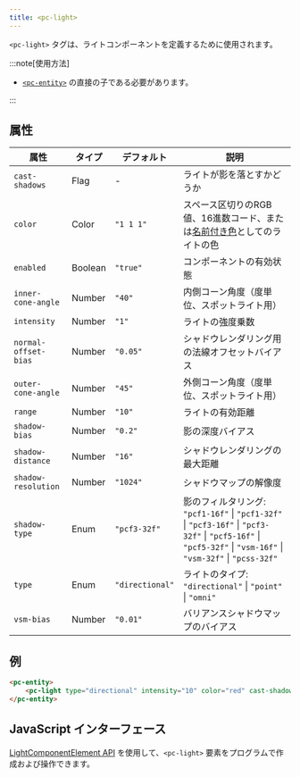 ```yaml
---
title: <pc-light>
---
```


`<pc-light>` タグは、ライトコンポーネントを定義するために使用されます。

:::note[使用方法]

*   [`<pc-entity>`](../pc-entity) の直接の子である必要があります。

:::

## 属性

<div className="attribute-table">

| 属性 | タイプ | デフォルト | 説明 |
| --- | --- | --- | --- |
| `cast-shadows` | Flag | - | ライトが影を落とすかどうか |
| `color` | Color | `"1 1 1"` | スペース区切りのRGB値、16進数コード、または[名前付き色](https://github.com/playcanvas/web-components/blob/main/src/colors.ts)としてのライトの色 |
| `enabled` | Boolean | `"true"` | コンポーネントの有効状態 |
| `inner-cone-angle` | Number | `"40"` | 内側コーン角度（度単位、スポットライト用） |
| `intensity` | Number | `"1"` | ライトの強度乗数 |
| `normal-offset-bias` | Number | `"0.05"` | シャドウレンダリング用の法線オフセットバイアス |
| `outer-cone-angle` | Number | `"45"` | 外側コーン角度（度単位、スポットライト用） |
| `range` | Number | `"10"` | ライトの有効距離 |
| `shadow-bias` | Number | `"0.2"` | 影の深度バイアス |
| `shadow-distance` | Number | `"16"` | シャドウレンダリングの最大距離 |
| `shadow-resolution` | Number | `"1024"` | シャドウマップの解像度 |
| `shadow-type` | Enum | `"pcf3-32f"` | 影のフィルタリング: `"pcf1-16f"` \| `"pcf1-32f"` \| `"pcf3-16f"` \| `"pcf3-32f"` \| `"pcf5-16f"` \| `"pcf5-32f"` \| `"vsm-16f"` \| `"vsm-32f"` \| `"pcss-32f"` |
| `type` | Enum | `"directional"` | ライトのタイプ: `"directional"` \| `"point"` \| `"omni"` |
| `vsm-bias` | Number | `"0.01"` | バリアンスシャドウマップのバイアス |

</div>

## 例

```html
<pc-entity>
    <pc-light type="directional" intensity="10" color="red" cast-shadows></pc-light>
</pc-entity>
```

## JavaScript インターフェース

[LightComponentElement API](https://api.playcanvas.com/web-components/classes/LightComponentElement.html) を使用して、`<pc-light>` 要素をプログラムで作成および操作できます。
